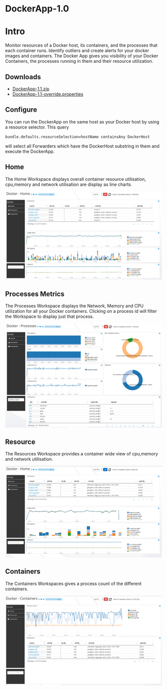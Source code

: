 # DockerApp-1.0

# Intro 

Monitor resources of a  Docker host, its containers, and the processes that each container runs. Identify outliers and create alerts for your docker images and containers. 
The Docker App gives you visibility of your Docker Containers, the processes running in them and their resource utilization. 

## Downloads 

 * [DockerApp-1.1.zip](https://github.com/logscape/DockerApp/raw/master/dist/Docker-1.1.zip)
 * [DockerApp-1.1-override.properties](https://github.com/logscape/dockerapp/raw/master/DockerApp-1.1-override.properties) 

## Configure 

You can run the DockerApp on the same host as your Docker host by using a resource selector. This query 

	bundle.defaults.resourceSelection=hostName containsAny DockerHost 

will select all Forwarders which have the DockerHost substring in them and execute the DockerApp.


## Home

The Home Workspace displays overall container resource utilisation, cpu,memory and network utilisation are display as line charts. 

 ![](docs/images/dockerapp-home.png)

## Processes Metrics 

The Processes Workspace displays the Network, Memory and CPU utilization for all your Docker containers. Clicking on a process id will filter the Workspace to display just that process. 

 ![](docs/images/dockerapp-processes.png)


## Resource
The Resources Workspace provides a container wide view of cpu,memory and network utilisation. 

 ![](docs/images/dockerapp-resources.png)


## Containers 

The Containers Workspaces gives a process count of the different containers.

 ![](docs/images/dockerapp-containers.png)

